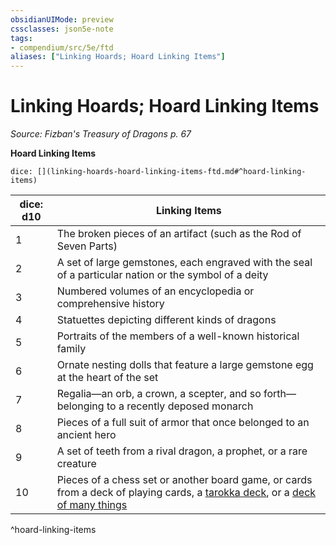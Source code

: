 ```yaml
---
obsidianUIMode: preview
cssclasses: json5e-note
tags:
- compendium/src/5e/ftd
aliases: ["Linking Hoards; Hoard Linking Items"]
---
```

# Linking Hoards; Hoard Linking Items
*Source: Fizban's Treasury of Dragons p. 67* 

**Hoard Linking Items**

`dice: [](linking-hoards-hoard-linking-items-ftd.md#^hoard-linking-items)`

| dice: d10 | Linking Items |
|-----------|---------------|
| 1 | The broken pieces of an artifact (such as the Rod of Seven Parts) |
| 2 | A set of large gemstones, each engraved with the seal of a particular nation or the symbol of a deity |
| 3 | Numbered volumes of an encyclopedia or comprehensive history |
| 4 | Statuettes depicting different kinds of dragons |
| 5 | Portraits of the members of a well-known historical family |
| 6 | Ornate nesting dolls that feature a large gemstone egg at the heart of the set |
| 7 | Regalia—an orb, a crown, a scepter, and so forth—belonging to a recently deposed monarch |
| 8 | Pieces of a full suit of armor that once belonged to an ancient hero |
| 9 | A set of teeth from a rival dragon, a prophet, or a rare creature |
| 10 | Pieces of a chess set or another board game, or cards from a deck of playing cards, a [tarokka deck](/Systems/5e/decks/tarokka-deck-cos.md), or a [deck of many things](/Systems/5e/items/deck-of-many-things.md) |
^hoard-linking-items